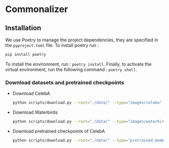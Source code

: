 # Commonalizer

## Installation

We use Poetry to manage the project dependencies, they are specified in the `pyproject.toml` file. To install poetry run :

```bash
pip install poetry
```

To install the environment, run : `poetry install`. Finally, to activate the virtual environment, run the following command : `poetry shell`.

### Download datasets and pretrained checkpoints

- Download CelebA

    ```bash
    python scripts/download.py --root="./data/" --type="images/celeba"
    ```

- Download Waterbirds

    ```bash
    python scripts/download.py --root="./data/" --type="images/waterbirds"
    ```

- Download pretrained checkpoints of CelebA

    ```bash
    python scripts/download.py --root="./data/" --type="pretrained_models"
    ```
